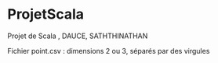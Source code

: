 # ProjetScala
Projet de Scala , DAUCE, SATHTHINATHAN

Fichier point.csv : dimensions 2 ou 3, séparés par des virgules
